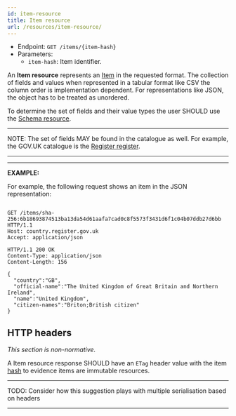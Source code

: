 ```yaml
---
id: item-resource
title: Item resource
url: /resources/item-resource/
---
```


* Endpoint: `GET /items/{item-hash}`
* Parameters:
  * `item-hash`: Item identifier.

An **Item resource** represents an [Item](/glossary#item) in the requested
format. The collection of fields and values when represented in a tabular
format like CSV the column order is implementation dependent. For
representations like JSON, the object has to be treated as unordered.

To determine the set of fields and their value types the user SHOULD use the
[Schema resource](/resources/schema-resource/).

***
NOTE: The set of fields MAY be found in the catalogue as well. For example,
the GOV.UK catalogue is the [Register register](https://register.register.gov.uk/).
***

***
**EXAMPLE:**

For example, the following request shows an item in the JSON representation:

```http

GET /items/sha-256:6b18693874513ba13da54d61aafa7cad0c8f5573f3431d6f1c04b07ddb27d6bb HTTP/1.1
Host: country.register.gov.uk
Accept: application/json
```

```http
HTTP/1.1 200 OK
Content-Type: application/json
Content-Length: 156

{
  "country":"GB",
  "official-name":"The United Kingdom of Great Britain and Northern Ireland",
  "name":"United Kingdom",
  "citizen-names":"Briton;British citizen"
}
```

## HTTP headers

_This section is non-normative._

A Item resource response SHOULD have an `ETag` header value with the item
[hash](/datatypes/hash-datatype/) to evidence items are immutable resources.

***
TODO: Consider how this suggestion plays with multiple serialisation based on
headers
***
